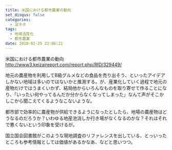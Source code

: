 ```yaml
---
title: 米国における都市農業の動向
set_disqus: false
categories:
  - 没ネタ
tags:
  - 地域活性化
  - 都市農業
date: 2018-02-25 22:06:21
---
```

米国における都市農業の動向
<http://www3.keizaireport.com/report.php/RID/329449/>

地元の農産物を利用してB級グルメなどの食品を売り出そう、といったアイデアしかない地域は多いのではないかと推測する。が、産業化していく過程で地元の産物だけではうまくいかず、結局他からいろんなものを取り寄せて作ることになり、「いったい何やってるんだか分からなくなってしまった」なんて声がそこかしこから聞こえてくるようなこないような。

都市部で効率的に農産物が供給できるようになったとしたら、地場の農産物はどうなるのだろうか？いわゆる地産池消しか行き場がなくなるのかな？それはそれで悪くないという印象を受けるが。

国立国会図書館がこのような現地調査のリファレンスを出している、とっいったところも参考情報としては価値があるかなあ、などと思いつつ。